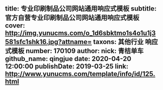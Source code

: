 title: 专业印刷制品公司网站通用响应式模板
subtitle: 官方自营专业印刷制品公司网站通用响应式模板
cover: http://img.yunucms.com/o_1d6sbktmo1s4o1u1j3581sfc1shk16.jpg?attname=
taxons: 其他行业 响应式模板
number: 170109
author:
  nick: 青桔单车
  github_name: qingjue
date: 2020-04-20 12:00:00
publishDate: 2019-03-25
link: http://www.yunucms.com/template/info/id/125.html
---